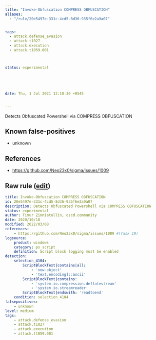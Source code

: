 ```yaml
---
title: "Invoke-Obfuscation COMPRESS OBFUSCATION"
aliases:
  - "/rule/20e5497e-331c-4cd5-8d36-935f6e2a9a07"


tags:
  - attack.defense_evasion
  - attack.t1027
  - attack.execution
  - attack.t1059.001



status: experimental





date: Thu, 1 Jul 2021 12:18:30 +0545


---
```


Detects Obfuscated Powershell via COMPRESS OBFUSCATION

<!--more-->


## Known false-positives

* unknown



## References

* https://github.com/Neo23x0/sigma/issues/1009


## Raw rule ([edit](https://github.com/SigmaHQ/sigma/edit/master/rules/windows/powershell/powershell_script/posh_ps_invoke_obfuscation_via_compress.yml))
```yaml
title: Invoke-Obfuscation COMPRESS OBFUSCATION
id: 20e5497e-331c-4cd5-8d36-935f6e2a9a07
description: Detects Obfuscated Powershell via COMPRESS OBFUSCATION
status: experimental
author: Timur Zinniatullin, oscd.community
date: 2020/10/18
modified: 2022/03/08
references:
    - https://github.com/Neo23x0/sigma/issues/1009 #(Task 19)
logsource:
    product: windows
    category: ps_script
    definition: Script block logging must be enabled
detection:
    selection_4104:
        ScriptBlockText|contains|all: 
            - 'new-object'
            - 'text.encoding]::ascii'
        ScriptBlockText|contains: 
            - 'system.io.compression.deflatestream'
            - 'system.io.streamreader'
        ScriptBlockText|endswith: 'readtoend'
    condition: selection_4104
falsepositives:
    - unknown
level: medium
tags:
    - attack.defense_evasion
    - attack.t1027
    - attack.execution
    - attack.t1059.001

```
